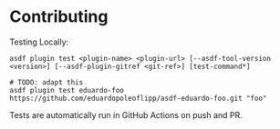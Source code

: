 # Contributing

Testing Locally:

```shell
asdf plugin test <plugin-name> <plugin-url> [--asdf-tool-version <version>] [--asdf-plugin-gitref <git-ref>] [test-command*]

# TODO: adapt this
asdf plugin test eduardo-foo https://github.com/eduardopoleoflipp/asdf-eduardo-foo.git "foo"
```

Tests are automatically run in GitHub Actions on push and PR.
